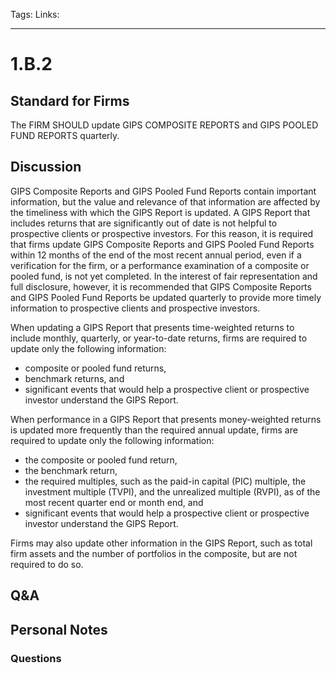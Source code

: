 Tags:
Links: 
___
# 1.B.2
## Standard for Firms
The FIRM SHOULD update GIPS COMPOSITE REPORTS and GIPS POOLED FUND REPORTS quarterly.
## Discussion
GIPS Composite Reports and GIPS Pooled Fund Reports contain important information, but the value and relevance of that information are affected by the timeliness with which the GIPS Report is updated. A GIPS Report that includes returns that are significantly out of date is not helpful to prospective clients or prospective investors. For this reason, it is required that firms update GIPS Composite Reports and GIPS Pooled Fund Reports within 12 months of the end of the most recent annual period, even if a verification for the firm, or a performance examination of a composite or pooled fund, is not yet completed. In the interest of fair representation and full disclosure, however, it is recommended that GIPS Composite Reports and GIPS Pooled Fund Reports be updated quarterly to provide more timely information to prospective clients and prospective investors.

When updating a GIPS Report that presents time-weighted returns to include monthly, quarterly, or year-to-date returns, firms are required to update only the following information:
- composite or pooled fund returns,
- benchmark returns, and
- significant events that would help a prospective client or prospective investor understand the GIPS Report.

When performance in a GIPS Report that presents money-weighted returns is updated more frequently than the required annual update, firms are required to update only the following information:
- the composite or pooled fund return,
- the benchmark return,
- the required multiples, such as the paid-in capital (PIC) multiple, the investment multiple (TVPI), and the unrealized multiple (RVPI), as of the most recent quarter end or month end, and
- significant events that would help a prospective client or prospective investor understand the GIPS Report.

Firms may also update other information in the GIPS Report, such as total firm assets and the number of portfolios in the composite, but are not required to do so.
## Q&A

## Personal Notes

### Questions